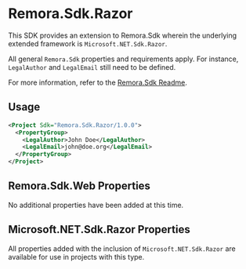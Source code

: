 # Remora.Sdk.Razor

This SDK provides an extension to Remora.Sdk wherein the underlying extended framework is `Microsoft.NET.Sdk.Razor`.

All general `Remora.Sdk` properties and requirements apply. For instance, `LegalAuthor` and `LegalEmail` still need to
be defined.

For more information, refer to the [Remora.Sdk Readme](../Remora.Sdk/Readme.md).

## Usage

```xml
<Project Sdk="Remora.Sdk.Razor/1.0.0">
  <PropertyGroup>
    <LegalAuthor>John Doe</LegalAuthor>
    <LegalEmail>john@doe.org</LegalEmail>
  </PropertyGroup>
</Project>
```

## Remora.Sdk.Web Properties

No additional properties have been added at this time.

## Microsoft.NET.Sdk.Razor Properties

All properties added with the inclusion of `Microsoft.NET.Sdk.Razor` are available for use in projects with this type.